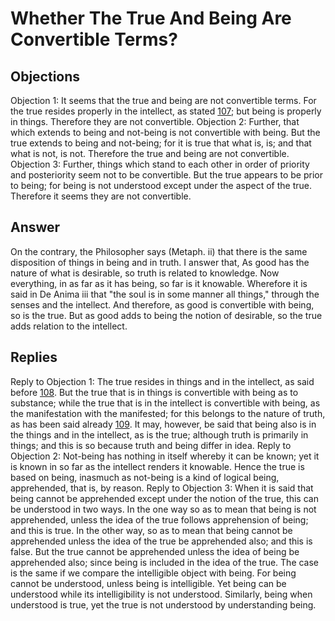 # Whether The True And Being Are Convertible Terms?
## Objections
Objection 1: It seems that the true and being are not convertible terms. For the true resides properly in the intellect, as stated [107](A[1]); but being is properly in things. Therefore they are not convertible.
Objection 2: Further, that which extends to being and not-being is not convertible with being. But the true extends to being and not-being; for it is true that what is, is; and that what is not, is not. Therefore the true and being are not convertible.
Objection 3: Further, things which stand to each other in order of priority and posteriority seem not to be convertible. But the true appears to be prior to being; for being is not understood except under the aspect of the true. Therefore it seems they are not convertible.
## Answer
On the contrary, the Philosopher says (Metaph. ii) that there is the same disposition of things in being and in truth.
I answer that, As good has the nature of what is desirable, so truth is related to knowledge. Now everything, in as far as it has being, so far is it knowable. Wherefore it is said in De Anima iii that "the soul is in some manner all things," through the senses and the intellect. And therefore, as good is convertible with being, so is the true. But as good adds to being the notion of desirable, so the true adds relation to the intellect.
## Replies
Reply to Objection 1: The true resides in things and in the intellect, as said before [108](A[1]). But the true that is in things is convertible with being as to substance; while the true that is in the intellect is convertible with being, as the manifestation with the manifested; for this belongs to the nature of truth, as has been said already [109](A[1]). It may, however, be said that being also is in the things and in the intellect, as is the true; although truth is primarily in things; and this is so because truth and being differ in idea.
Reply to Objection 2: Not-being has nothing in itself whereby it can be known; yet it is known in so far as the intellect renders it knowable. Hence the true is based on being, inasmuch as not-being is a kind of logical being, apprehended, that is, by reason.
Reply to Objection 3: When it is said that being cannot be apprehended except under the notion of the true, this can be understood in two ways. In the one way so as to mean that being is not apprehended, unless the idea of the true follows apprehension of being; and this is true. In the other way, so as to mean that being cannot be apprehended unless the idea of the true be apprehended also; and this is false. But the true cannot be apprehended unless the idea of being be apprehended also; since being is included in the idea of the true. The case is the same if we compare the intelligible object with being. For being cannot be understood, unless being is intelligible. Yet being can be understood while its intelligibility is not understood. Similarly, being when understood is true, yet the true is not understood by understanding being.